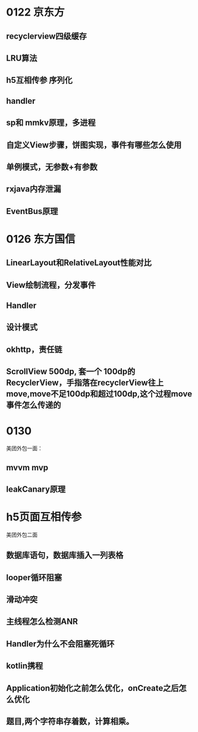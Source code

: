# 0122 京东方
## recyclerview四级缓存
## LRU算法
## h5互相传参 序列化
## handler
## sp和 mmkv原理，多进程
## 自定义View步骤，饼图实现，事件有哪些怎么使用
## 单例模式，无参数+有参数
## rxjava内存泄漏
## EventBus原理

# 0126 东方国信
## LinearLayout和RelativeLayout性能对比 
## View绘制流程，分发事件
## Handler
## 设计模式
## okhttp，责任链
## ScrollView 500dp, 套一个 100dp的RecyclerView，手指落在recyclerView往上move,move不足100dp和超过100dp,这个过程move事件怎么传递的

    
# 0130 
美团外包一面：
## mvvm mvp
## leakCanary原理
# h5页面互相传参
美团外包二面
## 数据库语句，数据库插入一列表格
## looper循环阻塞
## 滑动冲突
## 主线程怎么检测ANR
## Handler为什么不会阻塞死循环
## kotlin携程
## Application初始化之前怎么优化，onCreate之后怎么优化
## 题目,两个字符串存着数，计算相乘。